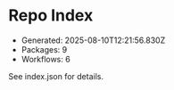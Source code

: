 # Repo Index

- Generated: 2025-08-10T12:21:56.830Z
- Packages: 9
- Workflows: 6

See index.json for details.